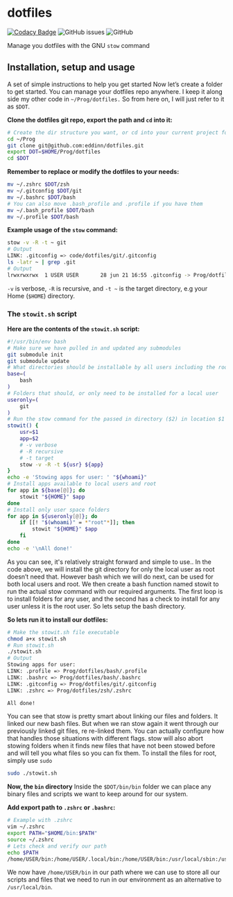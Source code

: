 # dotfiles

[![Codacy Badge](https://api.codacy.com/project/badge/Grade/72002cba793e441cbe02f708afabdacc)](https://www.codacy.com/manual/Eddinn/dotfiles?utm_source=github.com&amp;utm_medium=referral&amp;utm_content=eddinn/dotfiles&amp;utm_campaign=Badge_Grade) ![GitHub issues](https://img.shields.io/github/issues/eddinn/dotfiles) ![GitHub](https://img.shields.io/github/license/eddinn/dotfiles)

Manage you dotfiles with the GNU `stow` command

## Installation, setup and usage

A set of simple instructions to help you get started
Now let’s create a folder to get started. You can manage your dotfiles repo anywhere. I keep it along side my other code in `~/Prog/dotfiles.` So from here on, I will just refer to it as `$DOT`.

**Clone the dotfiles git repo, export the path and ```cd``` into it:**

```bash
# Create the dir structure you want, or cd into your current project folder
cd ~/Prog
git clone git@github.com:eddinn/dotfiles.git
export DOT=$HOME/Prog/dotfiles
cd $DOT
```

**Remember to replace or modify the dotfiles to your needs:**

```bash
mv ~/.zshrc $DOT/zsh
mv ~/.gitconfig $DOT/git
mv ~/.bashrc $DOT/bash
# You can also move .bash_profile and .profile if you have them
mv ~/.bash_profile $DOT/bash
mv ~/.profile $DOT/bash
```

**Example usage of the `stow` command:**

```bash
stow -v -R -t ~ git
# Output
LINK: .gitconfig => code/dotfiles/git/.gitconfig
ls -latr ~ | grep .git
# Output
lrwxrwxrwx  1 USER USER       28 jun 21 16:55 .gitconfig -> Prog/dotfiles/git/.gitconfig
```

`-v` is verbose, `-R` is recursive, and `-t ~` is the target directory, e.g your Home (`$HOME`) directory.

### The `stowit.sh` script

**Here are the contents of the ```stowit.sh``` script:**

```bash
#!/usr/bin/env bash
# Make sure we have pulled in and updated any submodules
git submodule init
git submodule update
# What directories should be installable by all users including the root user
base=(
    bash
)
# Folders that should, or only need to be installed for a local user
useronly=(
    git
)
# Run the stow command for the passed in directory ($2) in location $1
stowit() {
    usr=$1
    app=$2
    # -v verbose
    # -R recursive
    # -t target
    stow -v -R -t ${usr} ${app}
}
echo -e 'Stowing apps for user: ' "${whoami}"
# Install apps available to local users and root
for app in ${base[@]}; do
    stowit "${HOME}" $app
done
# Install only user space folders
for app in ${useronly[@]}; do
    if [[! "$(whoami)" = *"root"*]]; then
        stowit "${HOME}" $app
    fi
done
echo -e '\nAll done!'
```

As you can see, it's relatively straight forward and simple to use..
In the code above, we will install the git directory for only the local user as root doesn’t need that. However bash which we will do next, can be used for both local users and root. We then create a bash function named stowit to run the actual stow command with our required arguments.
The first loop is to install folders for any user, and the second has a check to install for any user unless it is the root user. So lets setup the bash directory.

**So lets run it to install our dotfiles:**

```bash
# Make the stowit.sh file executable
chmod a+x stowit.sh
# Run stowit.sh
./stowit.sh
# Output
Stowing apps for user:
LINK: .profile => Prog/dotfiles/bash/.profile
LINK: .bashrc => Prog/dotfiles/bash/.bashrc
LINK: .gitconfig => Prog/dotfiles/git/.gitconfig
LINK: .zshrc => Prog/dotfiles/zsh/.zshrc

All done!
```

You can see that stow is pretty smart about linking our files and folders. It linked our new bash files. But when we ran stow again it went through our previously linked git files, re re-linked them. You can actually configure how that handles those situations with different flags. stow will also abort stowing folders when it finds new files that have not been stowed before and will tell you what files so you can fix them.
To install the files for root, simply use ```sudo```

```bash
sudo ./stowit.sh
```

**Now, the `bin` directory**
Inside the `$DOT/bin/bin` folder we can place any binary files and scripts we want to keep around for our system.

**Add export path to `.zshrc` or `.bashrc`:**

```bash
# Example with .zshrc
vim ~/.zshrc
export PATH="$HOME/bin:$PATH"
source ~/.zshrc
# Lets check and verify our path
echo $PATH
/home/USER/bin:/home/USER/.local/bin:/home/USER/bin:/usr/local/sbin:/usr/local/bin:/usr/sbin:/usr/bin:/sbin:/bin:/usr/games:/usr/local/games:/snap/bin
```

We now have `/home/USER/bin` in our path where we can use to store all our scripts and files that we need to run in our environment as an alternative to `/usr/local/bin`.
